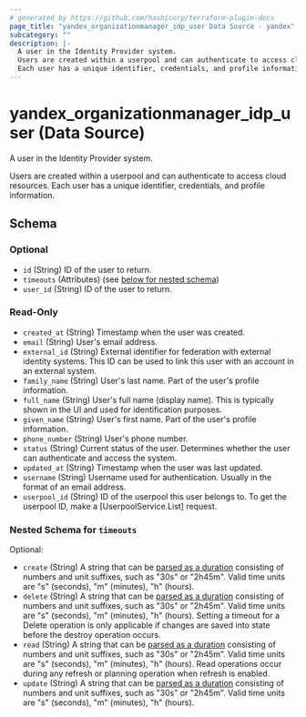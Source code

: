 ```yaml
---
# generated by https://github.com/hashicorp/terraform-plugin-docs
page_title: "yandex_organizationmanager_idp_user Data Source - yandex"
subcategory: ""
description: |-
  A user in the Identity Provider system.
  Users are created within a userpool and can authenticate to access cloud resources.
  Each user has a unique identifier, credentials, and profile information.
---
```


# yandex_organizationmanager_idp_user (Data Source)

A user in the Identity Provider system.

 Users are created within a userpool and can authenticate to access cloud resources.
 Each user has a unique identifier, credentials, and profile information.



<!-- schema generated by tfplugindocs -->
## Schema

### Optional

- `id` (String) ID of the user to return.
- `timeouts` (Attributes) (see [below for nested schema](#nestedatt--timeouts))
- `user_id` (String) ID of the user to return.

### Read-Only

- `created_at` (String) Timestamp when the user was created.
- `email` (String) User's email address.
- `external_id` (String) External identifier for federation with external identity systems.
 This ID can be used to link this user with an account in an external system.
- `family_name` (String) User's last name.
 Part of the user's profile information.
- `full_name` (String) User's full name (display name).
 This is typically shown in the UI and used for identification purposes.
- `given_name` (String) User's first name.
 Part of the user's profile information.
- `phone_number` (String) User's phone number.
- `status` (String) Current status of the user.
 Determines whether the user can authenticate and access the system.
- `updated_at` (String) Timestamp when the user was last updated.
- `username` (String) Username used for authentication.
 Usually in the format of an email address.
- `userpool_id` (String) ID of the userpool this user belongs to.
 To get the userpool ID, make a [UserpoolService.List] request.

<a id="nestedatt--timeouts"></a>
### Nested Schema for `timeouts`

Optional:

- `create` (String) A string that can be [parsed as a duration](https://pkg.go.dev/time#ParseDuration) consisting of numbers and unit suffixes, such as "30s" or "2h45m". Valid time units are "s" (seconds), "m" (minutes), "h" (hours).
- `delete` (String) A string that can be [parsed as a duration](https://pkg.go.dev/time#ParseDuration) consisting of numbers and unit suffixes, such as "30s" or "2h45m". Valid time units are "s" (seconds), "m" (minutes), "h" (hours). Setting a timeout for a Delete operation is only applicable if changes are saved into state before the destroy operation occurs.
- `read` (String) A string that can be [parsed as a duration](https://pkg.go.dev/time#ParseDuration) consisting of numbers and unit suffixes, such as "30s" or "2h45m". Valid time units are "s" (seconds), "m" (minutes), "h" (hours). Read operations occur during any refresh or planning operation when refresh is enabled.
- `update` (String) A string that can be [parsed as a duration](https://pkg.go.dev/time#ParseDuration) consisting of numbers and unit suffixes, such as "30s" or "2h45m". Valid time units are "s" (seconds), "m" (minutes), "h" (hours).
